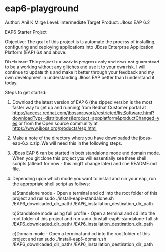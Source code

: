 eap6-playground
===============
Author: Anil K Mirge
Level: Intermediate
Target Product: JBoss EAP 6.2 

EAP6 Starter Project

Objective: The goal of this project is to automate the process of installing, configuring and deploying applications into JBoss Enterprise Application Platform (EAP) 6.0 and above.

Disclaimer: This project is a work in progress only and does not guaranteed to be a working without any glitches and use it to your own risk. I will continue to update this and make it better through your feedback and my own development in understanding JBoss EAP better than I understand it today.

Steps to get started:

1) Download the latest version of EAP 6 (the zipped version is the most faster way to get up and running) from Redhat Customer portal at https://access.redhat.com/jbossnetwork/restricted/listSoftware.html?downloadType=distributions&product=appplatform&productChanged=yes or from the Open source community at https://www.jboss.org/products/eap.html
 
2) Make a note of the directory where you have downloaded the jboss-eap-6.x.x.zip. We will need this in the following steps.

3) JBoss EAP 6 can be started in both standalone mode and domain mode. When you git clone this project you will essentially see three shell scripts (atleast for now - this might change later) and one README.md file.

4) Depending upon which mode you want to install and run your eap, run the appropriate shell script as follows:

     a)Standalone mode - Open a terminal and cd into the root folder of this project and run sudo ./install-eap6-standalone.sh /EAP6_downloaded_dir_path/ /EAP6_installation_destination_dir_path

     b)Standalone mode using full profile - Open a terminal and cd into the root folder of this project and run sudo ./install-eap6-standalone-full.sh /EAP6_downloaded_dir_path/ /EAP6_installation_destination_dir_path

    c)Domain mode - Open a terminal and cd into the root folder of this project and run sudo ./install-eap6-domain.sh /EAP6_downloaded_dir_path/ /EAP6_installation_destination_dir_path

     



